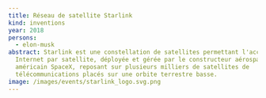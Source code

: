 ```yaml
---
title: Réseau de satellite Starlink
kind: inventions
year: 2018
persons:
  - elon-musk
abstract: Starlink est une constellation de satellites permettant l'accès à
  Internet par satellite, déployée et gérée par le constructeur aérospatial
  américain SpaceX, reposant sur plusieurs milliers de satellites de
  télécommunications placés sur une orbite terrestre basse.
image: /images/events/starlink_logo.svg.png
---
```

